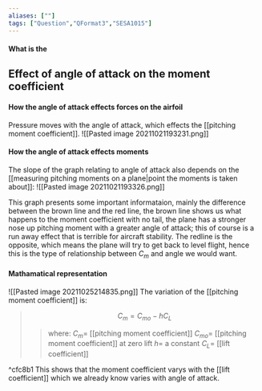 ```yaml
---
aliases: [""]
tags: ["Question","QFormat3","SESA1015"]
---
```


#### What is the
## Effect of angle of attack on the moment coefficient
#### How the angle of attack effects forces on the airfoil
Pressure moves with the angle of attack, which effects the [[pitching moment coefficient]].
![[Pasted image 20211021193231.png]]

#### How the angle of attack effects moments
The slope of the graph relating to angle of attack also depends on the [[measuring pitching moments on a plane|point the moments is taken about]]:
![[Pasted image 20211021193326.png]]

This graph presents some important informataion, mainly the difference between the brown line and the red line, the brown line shows us what happens to the moment coefficient with no tail, the plane has a stronger nose up pitching moment with a greater angle of attack; this of course is a run away effect that is terrible for aircraft stability. The redline is the opposite, which means the plane will try to get back to level flight, hence this is the type of relationship between $C_m$ and angle we would want. 

#### Mathamatical representation
![[Pasted image 20211025214835.png]]
The variation of the [[pitching moment coefficient]] is:

> $$ C_m = C_{mo} - h C_L $$ 
>> where:
>> $C_m =$ [[pitching moment coefficient]]
>> $C_{mo} =$ [[pitching moment coefficient]] at zero lift
>> $h =$ a constant
>> $C_L =$ [[lift coefficient]]

^cfc8b1
This shows that the moment coefficient varys with the [[lift coefficient]] which we already know varies with angle of attack.

